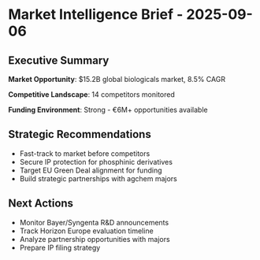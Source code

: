 # Market Intelligence Brief - 2025-09-06

## Executive Summary
**Market Opportunity**: $15.2B global biologicals market, 8.5% CAGR

**Competitive Landscape**: 14 competitors monitored

**Funding Environment**: Strong - €6M+ opportunities available

## Strategic Recommendations
- Fast-track to market before competitors
- Secure IP protection for phosphinic derivatives
- Target EU Green Deal alignment for funding
- Build strategic partnerships with agchem majors

## Next Actions
- Monitor Bayer/Syngenta R&D announcements
- Track Horizon Europe evaluation timeline
- Analyze partnership opportunities with majors
- Prepare IP filing strategy
